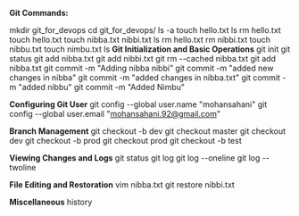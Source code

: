 **Git Commands:**

mkdir git_for_devops
cd git_for_devops/
ls -a
touch hello.txt
ls
rm hello.txt
touch hello.txt
touch nibba.txt nibbi.txt
ls
rm hello.txt
rm nibbi.txt
touch nibbu.txt
touch nimbu.txt
ls
**Git Initialization and Basic Operations**
git init
git status
git add nibba.txt
git add nibbi.txt
git rm --cached nibba.txt
git add nibba.txt
git commit -m "Adding nibba nibbi"
git commit -m "added new changes in nibba"
git commit -m "added changes in nibba.txt"
git commit -m "added nibbu"
git commit -m "Added Nimbu"
  
**Configuring Git User**
git config --global user.name "mohansahani"
git config --global user.email "mohansahani.92@gmail.com"

**Branch Management**
git checkout -b dev
git checkout master
git checkout dev
git checkout -b prod
git checkout prod
git checkout -b test

**Viewing Changes and Logs**
git status
git log
git log --oneline
git log --twoline

**File Editing and Restoration**
vim nibba.txt
git restore nibbi.txt

**Miscellaneous**
history










